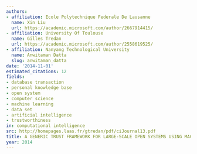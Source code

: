 ```yaml
---
authors:
- affiliation: Ecole Polytechnique Federale De Lausanne
  name: Xin Liu
  url: https://academic.microsoft.com/author/2667914415/
- affiliation: University Of Toulouse
  name: Gilles Tredan
  url: https://academic.microsoft.com/author/2558619525/
- affiliation: Nanyang Technological University
  name: Anwitaman Datta
  slug: anwitaman_datta
date: '2014-11-01'
estimated_citations: 12
fields:
- database transaction
- personal knowledge base
- open system
- computer science
- machine learning
- data set
- artificial intelligence
- trustworthiness
in: computational intelligence
src: http://homepages.laas.fr/gtredan/pdf/ciJournal13.pdf
title: A GENERIC TRUST FRAMEWORK FOR LARGE-SCALE OPEN SYSTEMS USING MACHINE LEARNING
year: 2014
---
```

